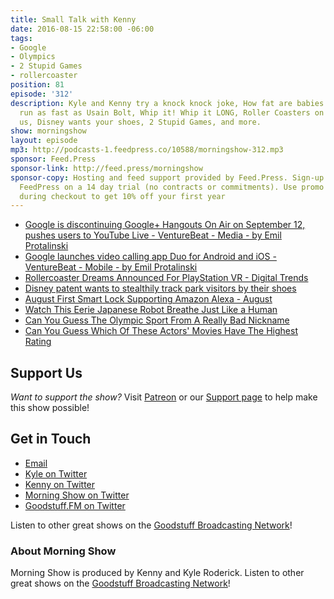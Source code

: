 ```yaml
---
title: Small Talk with Kenny
date: 2016-08-15 22:58:00 -06:00
tags:
- Google
- Olympics
- 2 Stupid Games
- rollercoaster
position: 81
episode: '312'
description: Kyle and Kenny try a knock knock joke, How fat are babies really?, We
  run as fast as Usain Bolt, Whip it! Whip it LONG, Roller Coasters on VR try to kill
  us, Disney wants your shoes, 2 Stupid Games, and more.
show: morningshow
layout: episode
mp3: http://podcasts-1.feedpress.co/10588/morningshow-312.mp3
sponsor: Feed.Press
sponsor-link: http://feed.press/morningshow
sponsor-copy: Hosting and feed support provided by Feed.Press. Sign-up today and try
  FeedPress on a 14 day trial (no contracts or commitments). Use promo code `morningshow`
  during checkout to get 10% off your first year
---
```


* [Google is discontinuing Google+ Hangouts On Air on September 12, pushes users to YouTube Live - VentureBeat - Media - by Emil Protalinski](http://venturebeat.com/2016/08/15/google-is-discontinuing-google-hangouts-on-air-on-september-12-pushes-users-to-youtube-live/)
* [Google launches video calling app Duo for Android and iOS - VentureBeat - Mobile - by Emil Protalinski](http://venturebeat.com/2016/08/15/google-launches-video-calling-app-duo-for-android-and-ios/)
* [Rollercoaster Dreams Announced For PlayStation VR - Digital Trends](http://www.digitaltrends.com/gaming/rollercoaster-dreams-playstation-vr/)
* [Disney patent wants to stealthily track park visitors by their shoes](http://thenextweb.com/insider/2016/07/29/foot-fetish/)
* [August First Smart Lock Supporting Amazon Alexa - August](http://august.com/2016/07/28/alexa/)
* [Watch This Eerie Japanese Robot Breathe Just Like a Human](https://www.entrepreneur.com/article/280250)
* [Can You Guess The Olympic Sport From A Really Bad Nickname](https://www.buzzfeed.com/savannahmicaela/can-you-identify-the-olympic-sport-by-its-really-b-1z4r6?utm_term=.ygJW0LVvW#.drwpqnJ3p)
* [Can You Guess Which Of These Actors' Movies Have The Highest Rating](https://www.buzzfeed.com/sagehaley/do-you-know-which-of-these-actors-movies-have-the-1upre?utm_term=.os36eBMY6#.knynQDAYn)

## Support Us
*Want to support the show?* Visit [Patreon](http://patreon.com/morningshow) or our [Support page](http://goodstuff.fm/support) to help make this show possible!

## Get in Touch
* [Email](mailto:kyle@goodstuff.fm)
* [Kyle on Twitter](http://twitter.com/dogburps)
* [Kenny on Twitter](http://twitter.com/pizzarobotics)
* [Morning Show on Twitter](http://twitter.com/morningshowam)
* [Goodstuff.FM on Twitter](http://twitter.com/goodstufffm)

Listen to other great shows on the [Goodstuff Broadcasting Network](http://goodstuff.fm/shows)!

### About Morning Show
Morning Show is produced by Kenny and Kyle Roderick. Listen to other great shows on the [Goodstuff Broadcasting Network](http://goodstuff.fm/)!
